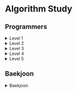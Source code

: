 # Algorithm Study

## Programmers

<details>
<summary>Level 1</summary>
<div markdown="1">
<ul>
<li><a href="https://github.com/choinara0/Algorithm/tree/master/Programmer/Level%201/3진법뒤집기">3진법 뒤집기</a></li>
<li><a href="https://github.com/choinara0/Algorithm/tree/master/Programmer/Level%201/K번째수">K번째 수</a></li>
<li><a href="https://github.com/choinara0/Algorithm/tree/master/Programmer/Level%201/%5B3차%5Dn진수게임">[3차] n진수게임</a></li>
<li><a href="https://github.com/choinara0/Algorithm/tree/master/Programmer/Level%201/가운데%20글자%20가져오기">가운데 글자 가져오기</a></li>
<li><a href="https://github.com/choinara0/Algorithm/tree/master/Programmer/Level%201/같은숫자는싫어">같은 숫자는 싫어</a></li>
<li><a href="https://github.com/choinara0/Algorithm/tree/master/Programmer/Level%201/다트게임">다트 게임</a></li>
<li><a href="https://github.com/choinara0/Algorithm/tree/master/Programmer/Level%201/두%20개%20뽑아서%20더하기">두 개 뽑아서 더하기</a></li>
<li><a href="https://github.com/choinara0/Algorithm/tree/master/Programmer/Level%201/두%20정수%20사이의%20합">두 정수 사이의 합</a></li>
<li><a href="https://github.com/choinara0/Algorithm/tree/master/Programmer/Level%201/로또의최고순위와최저순위">로또의 최고 순위와 최저 순위</a></li>
<li><a href="https://github.com/choinara0/Algorithm/tree/master/Programmer/Level%201/모의고사">모의고사</a></li>
<li><a href="https://github.com/choinara0/Algorithm/tree/master/Programmer/Level%201/문자열%20내%20P와%20Y의%20개수">문자열 내 p와 y의 개수</a></li>
<li><a href="https://github.com/choinara0/Algorithm/tree/master/Programmer/Level%201/문자열%20내림차순으로%20배치하기">문자열 내림차순으로 배치하기</a></li>
<li><a href="https://github.com/choinara0/Algorithm/tree/master/Programmer/Level%201/문자열%20다루기%20기본">문자열 다루기 기본</a></li>
<li><a href="https://github.com/choinara0/Algorithm/tree/master/Programmer/Level%201/문자열을%20정수로%20바꾸기">문자열 정수로 바꾸기</a></li>
<li><a href="https://github.com/choinara0/Algorithm/tree/master/Programmer/Level%201/비밀지도">비밀지도</a></li>
<li><a href="https://github.com/choinara0/Algorithm/tree/master/Programmer/Level%201/서울에서%20김서방%20찾기">서울에서 김서방 찾기</a></li>
<li><a href="https://github.com/choinara0/Algorithm/tree/master/Programmer/Level%201/소수만들기">소수 만들기</a></li>
<li><a href="https://github.com/choinara0/Algorithm/tree/master/Programmer/Level%201/소수찾기">소수 찾기 </a></li>
<li><a href="https://github.com/choinara0/Algorithm/tree/master/Programmer/Level%201/수박수박수박수박수박수%3F">수박수박수박수박수박수?</a></li>
<li><a href="https://github.com/choinara0/Algorithm/tree/master/Programmer/Level%201/시저암호">시저암호</a></li>
<li><a href="https://github.com/choinara0/Algorithm/tree/master/Programmer/Level%201/신규%20아이디%20추천">신규 아이디 추천</a></li>
<Li><a href="https://github.com/choinara0/Algorithm/tree/master/Programmer/Level%201/실패율">실패율 </a></Li>
<li><a href="https://github.com/choinara0/Algorithm/tree/master/Programmer/Level%201/약수의%20합">약수의 합 </a></li>
<li><a href="https://github.com/choinara0/Algorithm/tree/master/Programmer/Level%201/예산">예산 </a></li>
<li><a href="https://github.com/choinara0/Algorithm/tree/master/Programmer/Level%201/완주하지%20못한%20선수들">완주하지 못한 선수들 </a></li>
<li><a href="https://github.com/choinara0/Algorithm/tree/master/Programmer/Level%201/이상한%20문자%20만들기">이상한 문자 만들기 </a></li>
<li><a href="https://github.com/choinara0/Algorithm/tree/master/Programmer/Level%201/정수%20내림차순으로%20배치하기">정수 내림차순으로 배치하기</a></li>
<li><a href="https://github.com/choinara0/Algorithm/tree/master/Programmer/Level%201/정수%20제곱근%20판별">정수 제곱근 판별 </a></li>
<li><a href="https://github.com/choinara0/Algorithm/tree/master/Programmer/Level%201/제일%20작은%20수%20제거하기">제일 작은 수 제거하기 </a></li>
<li><a href="https://github.com/choinara0/Algorithm/tree/master/Programmer/Level%201/체육복">체육복 </a></li>
<li><a href="https://github.com/choinara0/Algorithm/tree/master/Programmer/Level%201/최대공약수와%20최소공배수">최대공약수와 최대 공배수 </a></li>
<li><a href="https://github.com/choinara0/Algorithm/tree/master/Programmer/Level%201/콜라츠의%20추측">콜라츠의 추측</a></li>
<li><a href="https://github.com/choinara0/Algorithm/tree/master/Programmer/Level%201/크레인%20인형뽑기%20게임">크레인 인형뽑기 게임 </a></li>
<li><a href="https://github.com/choinara0/Algorithm/tree/master/Programmer/Level%201/키패드%20누르기">키패드 누르기 </a></li>
<li><a href="https://github.com/choinara0/Algorithm/tree/master/Programmer/Level%201/폰켓몬">폰켓몬 </a></li>
<li><a href="https://github.com/choinara0/Algorithm/tree/master/Programmer/Level%201/하샤드%20수">하샤드 수 </a></li>
<li><a href="https://github.com/choinara0/Algorithm/tree/master/Programmer/Level%201/핸드폰%20번호%20가리기">핸드폰 번호 가리기 </a></li>
<li><a href="https://github.com/choinara0/Algorithm/tree/master/Programmer/Level%201/행렬의%20덧셈">행렬의 덧셈 </a></li>
<li><a href="https://github.com/choinara0/Algorithm/tree/master/Programmer/Level%201/숫자%20문자열과%20영단어"> 숫자 문자열과 영단어 </a></li>
<li><a href="https://github.com/choinara0/Algorithm/tree/master/Programmer/Level%201/부족한%20금액%20계산하기"> 부족한 금액 계산하기 </a></li>
<li><a href="https://github.com/choinara0/Algorithm/tree/master/Programmer/Level%201/상호%20평가"> 상호 평가 </a></li>
<li><a href="https://github.com/choinara0/Algorithm/tree/master/Programmer/Level%201/직업군%20추천하기"> 직업군 추천하기 </a></li>
<li><a href="https://github.com/choinara0/Algorithm/tree/master/Programmer/Level%201/복서%20정렬하기"> 복서 정렬하기 </a></li>
<li><a href="https://github.com/choinara0/Algorithm/tree/master/Programmer/Level%201/없는%20숫자%20더하기"> 없는 숫자 더하기 </a></li>
<li><a href="https://github.com/choinara0/Algorithm/tree/master/Programmer/Level%201/최소직사각형"> 최소직사각형 </a></li>
<li><a href="https://github.com/choinara0/Algorithm/tree/master/Programmer/Level%201/나머지가%201이%20되는%20수%20찾기"> 나머지가 1이 되는 수 찾기 </a></li>

</ul>
</div>
</details>
<details>
<summary>Level 2</summary>
<div markdown="1">
<ul>
<li><a href="https://github.com/choinara0/Algorithm/tree/master/Programmer/Level%202/124%20나라의%20숫자">124 나라의 숫자</a></li>
<li><a href="https://github.com/choinara0/Algorithm/tree/master/Programmer/Level%202/2개%20이하로%20다른%20비트">2개 이하로 다른 비트 </a></li>
<li><a href="https://github.com/choinara0/Algorithm/tree/master/Programmer/Level%202/H-Index">H-Index </a></li>
<li><a href="https://github.com/choinara0/Algorithm/tree/master/Programmer/Level%202/JadenCase%20문자열%20만들기">JadenCase 문자열 만들기 </a></li>
<li><a href="https://github.com/choinara0/Algorithm/tree/master/Programmer/Level%202/N개의%20최소공배수">N개의 최소공배수 </a></li>
<li><a href="https://github.com/choinara0/Algorithm/tree/master/Programmer/Level%202/가장%20큰%20수">가장 큰 수 </a></li>
<li><a href="https://github.com/choinara0/Algorithm/tree/master/Programmer/Level%202/가장%20큰%20정사각형%20찾기">가장 큰 정사각형 찾기 </a></li>
<li><a href="https://github.com/choinara0/Algorithm/tree/master/Programmer/Level%202/%EA%B8%B0%EB%8A%A5%EA%B0%9C%EB%B0%9C">기능 개발</a></li>
<li><a href="https://github.com/choinara0/Algorithm/tree/master/Programmer/Level%202/기능개발">다리를 지나는 트럭 </a></li>
<li><a href="https://github.com/choinara0/Algorithm/tree/master/Programmer/Level%202/다음%20큰%20숫자">다음 큰 숫자 </a></li>
<li><a href="https://github.com/choinara0/Algorithm/tree/master/Programmer/Level%202/더%20맵게">더 맵게 </a></li>
<li><a href="https://github.com/choinara0/Algorithm/tree/master/Programmer/Level%202/문자열%20압축">문자열 압축 </a></li>
<li><a href="https://github.com/choinara0/Algorithm/tree/master/Programmer/Level%202/방금그곡">방금그곡 </a></li>
<li><a href="https://github.com/choinara0/Algorithm/tree/master/Programmer/Level%202/배상%20비용%20최소화">배상 비용 최소화 </a></li>
<li><a href="https://github.com/choinara0/Algorithm/tree/master/Programmer/Level%202/삼각달팽이">삼각달팽이 </a></li>
<li><a href="https://github.com/choinara0/Algorithm/tree/master/Programmer/Level%202/소수%20찾기">소수 찾기 </a></li>
<li><a href="https://github.com/choinara0/Algorithm/tree/master/Programmer/Level%202/숫자의%20표현"> 숫자의 표현 </a></li>
<li><a href="https://github.com/choinara0/Algorithm/tree/master/Programmer/Level%202/스킬트리">스킬트리 </a></li>
<li><a href="https://github.com/choinara0/Algorithm/tree/master/Programmer/Level%202/약수의%20개수와%20덧셈">약수의 개수와 덧셈 </a></li>
<li><a href="https://github.com/choinara0/Algorithm/tree/master/Programmer/Level%202/영어%20끝말잇기">영어 끝말잇기 </a></li>
<li><a href="https://github.com/choinara0/Algorithm/tree/master/Programmer/Level%202/예상%20대진표">예상 대진표 </a></li>
<li><a href="https://github.com/choinara0/Algorithm/tree/master/Programmer/Level%202/오픈채팅방"> 오픈 채팅방 </a></li>
<li><a href="https://github.com/choinara0/Algorithm/tree/master/Programmer/Level%202/올바른%20괄호">올바른 괄호 </a></li>
<li><a href="https://github.com/choinara0/Algorithm/tree/master/Programmer/Level%202/이진%20변환%20반복하기">이진 변환 반복하기 </a></li>
<li><a href="https://github.com/choinara0/Algorithm/tree/master/Programmer/Level%202/전화번호%20목록"> 전화번호 목록 </a></li>
<li><a href="https://github.com/choinara0/Algorithm/tree/master/Programmer/Level%202/주식가격">주식가격</a></li>
<li><a href="https://github.com/choinara0/Algorithm/tree/master/Programmer/Level%202/짝지어제거하기">짝지어 제거하기 </a></li>
<li><a href="https://github.com/choinara0/Algorithm/tree/master/Programmer/Level%202/최솟값만들기">최솟값만들기 </a></li>
<li><a href="https://github.com/choinara0/Algorithm/tree/master/Programmer/Level%202/카펫">카펫 </a></li>
<li><a href="https://github.com/choinara0/Algorithm/tree/master/Programmer/Level%202/쿼드압축%20후%20개수%20세기-%20실패">쿼드압축 후 개수 세기 - 실패 </a></li>
<li><a href="https://github.com/choinara0/Algorithm/tree/master/Programmer/Level%202/타켓넘버"> 타켓넘버 </a></li>
<li><a href="https://github.com/choinara0/Algorithm/tree/master/Programmer/Level%202/튜플">튜플 </a></li>
<li><a href="https://github.com/choinara0/Algorithm/tree/master/Programmer/Level%202/프린터">프린터 </a></li>
<li><a href="https://github.com/choinara0/Algorithm/tree/master/Programmer/Level%202/회사%20숫자%20게임">회사 숫자 게임 </a></li>
<li><a href="https://github.com/choinara0/Algorithm/tree/master/Programmer/Level%202/%5B1차%5D%20캐시"> [1차] 캐시 </a></li>
<li><a href="https://github.com/choinara0/Algorithm/tree/master/Programmer/Level%202/큰%20수%20만들기"> 큰 수 만들기 </a></li>
<li><a href="https://github.com/choinara0/Algorithm/tree/master/Programmer/Level%202/점프와%20순간이동"> 점프와 순간이동 </a></li>
<li><a href="https://github.com/choinara0/Algorithm/tree/master/Programmer/Level%202/구멍보트"> 구멍 보트 </a></li>
<li><a href="https://github.com/choinara0/Algorithm/tree/master/Programmer/Level%202/땅따먹기"> 땅따먹기 </a></li>
<li><a href="https://github.com/choinara0/Algorithm/tree/master/Programmer/Level%202/위장"> 위장 </a></li>
<li><a href="https://github.com/choinara0/Algorithm/tree/master/Programmer/Level%202/가장%20큰%20정사각형%20찾기"> 가장 큰 정사각형 찾기 </a></li>
<li><a href="https://github.com/choinara0/Algorithm/tree/master/Programmer/Level%202/순위%20검색"> 순위 검색 </a></li>
<li><a href="https://github.com/choinara0/Algorithm/tree/master/Programmer/Level%202/파일명%20정렬"> 파일명 정렬 </a></li>
<li><a href="https://github.com/choinara0/Algorithm/tree/master/Programmer/Level%202/괄호%20회전하기"> 괄호 회전하기 </a></li>
<li><a href="https://github.com/choinara0/Algorithm/tree/master/Programmer/Level%202/괄호%20변환">괄호 변환 </a></li>
<li><a href="https://github.com/choinara0/Algorithm/tree/master/Programmer/Level%202/메뉴%20리뉴얼"> 메뉴 리뉴얼 </a></li>
<li><a href="https://github.com/choinara0/Algorithm/tree/master/Programmer/Level%202/N진수%20게임"> N진수 게임 </a></li>
<li><a href="https://github.com/choinara0/Algorithm/tree/master/Programmer/Level%202/뉴스%20클러스터링"> 뉴스 클러스터링 </a></li>
<li><a href="https://github.com/choinara0/Algorithm/tree/master/Programmer/Level%202/멀쩡한%20사각형"> 멀쩡한 사각형 </a></li>
<li><a href="https://github.com/choinara0/Algorithm/tree/master/Programmer/Level%202/행렬의%20곱셈"> 행렬의 곱셈 </a></li>
<li><a href="https://github.com/choinara0/Algorithm/tree/master/Programmer/Level%202/압축"> 압축 </a></li>
<li><a href="https://github.com/choinara0/Algorithm/tree/master/Programmer/Level%202/수식%20최대화"> 수식 최대화 </a></li>
<li><a href="https://github.com/choinara0/Algorithm/tree/master/Programmer/Level%202/모음%20사전"> 모음 사전 </a></li>
<li><a href="https://github.com/choinara0/Algorithm/tree/master/Programmer/Level%202/입실%20퇴실"> 입실 퇴실 </a></li>
<li><a href="https://github.com/choinara0/Algorithm/tree/master/Programmer/Level%202/게임%20맵%20최단거리"> 게임 맵 최단거리 </a></li>
<li><a href="https://github.com/choinara0/Algorithm/tree/master/Programmer/Level%202/n%5E2%20배열%20자르기"> n^2 배열 자르기 </a></li>
<li><a href="https://github.com/choinara0/Algorithm/tree/master/Programmer/Level%202/방문%20길이"> 방문 길이 </a></li>
<li><a href="https://github.com/choinara0/Algorithm/tree/master/Programmer/Level%202/배달"> 배달 </a></li>
<li><a href="https://github.com/choinara0/Algorithm/tree/master/Programmer/Level%202/조이스틱"> 조이스틱 </a></li>



</ul>
</div>
</details>
<details>
<summary>Level 3</summary>
<div markdown="1">
<ul>
<li><a href="https://github.com/choinara0/Algorithm/tree/master/Programmer/Level%203/%EB%84%A4%ED%8A%B8%EC%9B%8C%ED%81%AC"> 네트워크 </a></li>
<li><a href="https://github.com/choinara0/Algorithm/tree/master/Programmer/Level%203/%EB%8B%A8%EC%96%B4%20%EB%B3%80%ED%99%98"> 단어 변환 </a></li>
<li><a href="https://github.com/choinara0/Algorithm/tree/master/Programmer/Level%203/%EC%97%AC%ED%96%89%EA%B2%BD%EB%A1%9C"> 여행경로 </a></li>
<li><a href="https://github.com/choinara0/Algorithm/tree/master/Programmer/Level%203/%EA%B0%80%EC%9E%A5%20%EB%A8%BC%20%EB%85%B8%EB%93%9C"> 가장 먼 노드 </a></li>
</ul>
</div>
</details>
<details>
<summary>Level 4</summary>
<div markdown="1">
<ui>
<li><a href="https://github.com/choinara0/Algorithm/tree/master/Programmer/Level%204/%EA%B0%80%EC%82%AC%20%EA%B2%80%EC%83%89"> 가사 검색 </a></li>
</ui>

</div>
</details>
<details>
<summary>Level 5</summary>
<div markdown="1">

</div>
</details>


## Baekjoon

<details>
<summary>Baekjoon </summary>
<div markdown="1">
<ul>

<li><a href="https://github.com/choinara0/Algorithm/tree/master/Baekjoon/Graph%20Algorithm/DFS%EC%99%80%20BFS"> 1260번 - DFS와 BFS</a></li>
<li><a href="https://github.com/choinara0/Algorithm/tree/master/Baekjoon/Graph%20Algorithm/%ED%97%8C%EB%82%B4%EA%B8%B0%EB%8A%94%20%EC%B9%9C%EA%B5%AC%EA%B0%80%20%ED%95%84%EC%9A%94%ED%95%B4"> 21736번 - 헌내기는 친구가 필요해 </a></li>
<li><a href="https://github.com/choinara0/Algorithm/tree/master/Baekjoon/Graph%20Algorithm/%EB%B0%94%EC%9D%B4%EB%9F%AC%EC%8A%A4"> 2606번 - 바이러스 </a></li>
<li><a href="https://github.com/choinara0/Algorithm/tree/master/Baekjoon/Graph%20Algorithm/%EC%97%B0%EA%B2%B0%20%EC%9A%94%EC%86%8C%EC%9D%98%20%EA%B0%9C%EC%88%98"> 11724번 - 연결 요소의 개수 </a></li>
<li><a href="https://github.com/choinara0/Algorithm/tree/master/Baekjoon/Graph%20Algorithm/%EC%9C%A0%EA%B8%B0%EB%86%8D%20%EB%B0%B0%EC%B6%94"> 1012번 - 유기농 배추 </a></li>
<li><a href="https://github.com/choinara0/Algorithm/tree/master/Baekjoon/Graph%20Algorithm/%EC%84%AC%EC%9D%98%20%EA%B0%9C%EC%88%98"> 4963번 - 섬의 개수 </a></li>
<li><a href="https://github.com/choinara0/Algorithm/tree/master/Baekjoon/Graph%20Algorithm/%EC%95%88%EC%A0%84%20%EC%98%81%EC%97%AD"> 2468번 - 안전 영역 </a></li>
<li><a href="https://github.com/choinara0/Algorithm/tree/master/Baekjoon/Graph%20Algorithm/%EC%98%81%EC%83%81%20%EC%B2%98%EB%A6%AC"> 21938번 - 영상 처리 </a></li>
<li><a href="https://github.com/choinara0/Algorithm/tree/master/Baekjoon/Graph%20Algorithm/%EB%84%88%EA%B5%AC%EB%A6%AC%20%EA%B5%AC%EA%B5%AC"> 18126번 - 너구리 구구 </a></li>
<li><a href="https://github.com/choinara0/Algorithm/tree/master/Baekjoon/Greedy%20Algorithm"> 2839번 - 설탕 배달 </a></li>
<li><a href="https://github.com/choinara0/Algorithm/tree/master/Baekjoon/Dynamic%20Programming/1%EB%A1%9C%20%EB%A7%8C%EB%93%A4%EA%B8%B0"> 1463번 - 1로 만들기 </a></li>
<li><a href="https://github.com/choinara0/Algorithm/tree/master/Baekjoon/Dynamic%20Programming/1%2C%202%2C%203%20%EB%8D%94%ED%95%98%EA%B8%B0"> 9095번 - 1, 2, 3 더하기 </a></li>
<li><a href="https://github.com/choinara0/Algorithm/tree/master/Baekjoon/Dynamic%20Programming/%ED%94%BC%EB%B3%B4%EB%82%98%EC%B9%98%20%ED%95%A8%EC%88%98"> 1003번 - 피보나치 함수 </a></li>
<li><a href="https://github.com/choinara0/Algorithm/tree/master/Baekjoon/Graph%20Algorithm/%EC%88%A8%EB%B0%94%EA%BC%AD%EC%A7%88"> 1697번 - 숨바꼭질 </a></li>
<li><a href="https://github.com/choinara0/Algorithm/tree/master/Baekjoon/Graph%20Algorithm/%ED%86%A0%EB%A7%88%ED%86%A0"> 7576번 - 토마토 </a></li>
<li><a href="https://github.com/choinara0/Algorithm/tree/master/Baekjoon/Graph%20Algorithm/%EB%82%98%EC%9D%B4%ED%8A%B8%EC%9D%98%20%EC%9D%B4%EB%8F%99"> 7562번 - 나이트의 이동 </a></li>
<li><a href="https://github.com/choinara0/Algorithm/tree/master/Baekjoon/Graph%20Algorithm/%EB%AF%B8%EB%A1%9C%20%ED%83%90%EC%83%89"> 2178번 - 미로 탐색 </a></li>
<li><a href="https://github.com/choinara0/Algorithm/tree/master/Baekjoon/Graph%20Algorithm/%EB%8B%A8%EC%A7%80%EB%B2%88%ED%98%B8%EB%B6%99%EC%9D%B4%EA%B8%B0"> 2667번 - 단지번호붙이기g</a></li>
<li><a href="https://github.com/choinara0/Algorithm/tree/master/Baekjoon/Graph%20Algorithm/%EC%96%91"> 3184번 - 양 </a></li>
<li><a href="https://github.com/choinara0/Algorithm/tree/master/Baekjoon/Graph%20Algorithm/%EC%97%B0%EA%B5%AC%EC%86%8C"> 14502번 - 연구소 </a></li>
<li><a href="https://github.com/choinara0/Algorithm/tree/master/Baekjoon/Graph%20Algorithm/1753%EB%B2%88%20-%20%EC%B5%9C%EB%8B%A8%EA%B2%BD%EB%A1%9C"> 1753번 - 최단경로 </a></li>
<li><a href="https://github.com/choinara0/Algorithm/tree/master/Baekjoon/Graph%20Algorithm/7579%EB%B2%88%20-%20%ED%86%A0%EB%A7%88%ED%86%A0"> 7569번 - 토마토 </a></li>
<li><a href="https://github.com/choinara0/Algorithm/tree/master/Baekjoon/Graph%20Algorithm/13565%EB%B2%88%20-%20%EC%B9%A8%ED%88%AC"> 13565번 - 침투 </a></li>
<li><a href="https://github.com/choinara0/Algorithm/tree/master/Baekjoon/Graph%20Algorithm/10026%EB%B2%88%20-%20%EC%A0%81%EB%A1%9D%EC%83%89%EC%95%BD"> 10062번 - 적록색약 </a></li>
<li><a href="https://github.com/choinara0/Algorithm/tree/master/Baekjoon/Graph%20Algorithm/1987%EB%B2%88%20-%20%EC%95%8C%ED%8C%8C%EB%B2%B3"> 1987번 - 알파벳 </a></li>
<li><a href="https://github.com/choinara0/Algorithm/tree/master/Baekjoon/Graph%20Algorithm/2206%EB%B2%88%20-%20%EB%B2%BD%20%EB%B6%80%EC%88%98%EA%B3%A0%20%EC%9D%B4%EB%8F%99%ED%95%98%EA%B8%B0"> 2206번 - 벽 부수고 이동하기 </a></li>
<li><a href="https://github.com/choinara0/Algorithm/tree/master/Baekjoon/Graph%20Algorithm/1520%EB%B2%88%20-%20%EB%82%B4%EB%A6%AC%EB%A7%89%EA%B8%B8"> 1520번 - 내리막길 </a></li>
<li><a href="https://github.com/choinara0/Algorithm/tree/master/Baekjoon/BruteForce%20Algorithm/2503%EB%B2%88%20-%20%EC%88%AB%EC%9E%90%20%EC%95%BC%EA%B5%AC"> 2503번 - 숫자 야구 </a></li>
<li><a href="https://github.com/choinara0/Algorithm/tree/master/Baekjoon/BruteForce%20Algorithm/14501%EB%B2%88%20-%20%ED%87%B4%EC%82%AC"> 14501번 - 퇴사 </a></li>
<li><a href="https://github.com/choinara0/Algorithm/tree/master/Baekjoon/BruteForce%20Algorithm/2798%EB%B2%88%20-%20%EB%B8%94%EB%9E%99%EC%9E%AD"> 2798번 - 블랙잭 </a></li>
<li><a href="https://github.com/choinara0/Algorithm/tree/master/Baekjoon/BruteForce%20Algorithm/2309%EB%B2%88%20-%20%EC%9D%BC%EA%B3%B1%20%EB%82%9C%EC%9F%81%EC%9D%B4"> 2309번 - 일곱 난쟁이 </a></li>
<li><a href="https://github.com/choinara0/Algorithm/tree/master/Baekjoon/BruteForce%20Algorithm/7568%EB%B2%88%20-%20%EB%8D%A9%EC%B9%98"> 7568번 - 덩치 </a></li>
<li><a href="https://github.com/choinara0/Algorithm/tree/master/Baekjoon/BruteForce%20Algorithm/1436%EB%B2%88%20-%20%EC%98%81%ED%99%94%EA%B0%90%EB%8F%85%20%EC%88%8C"> 1436번 - 영화감독 숌 </a></li>
<li><a href="https://github.com/choinara0/Algorithm/tree/master/Baekjoon/BruteForce%20Algorithm/10974%EB%B2%88%20-%20%EB%AA%A8%EB%93%A0%20%EC%88%9C%EC%97%B4"> 10974번 - 모든 순열 </a></li>
<li><a href="https://github.com/choinara0/Algorithm/tree/master/Baekjoon/BruteForce%20Algorithm/10819%EB%B2%88%20-%20%EC%B0%A8%EC%9D%B4%EB%A5%BC%20%EC%B5%9C%EB%8C%80%EB%A1%9C"> 10819번 - 차이를 최대로 </a></li>
<li><a href="https://github.com/choinara0/Algorithm/tree/master/Baekjoon/BruteForce%20Algorithm/9663%EB%B2%88%20-%20N-Queen"> 9663번 - N-Queen </a></li>
<li><a href="https://github.com/choinara0/Algorithm/tree/master/Baekjoon/BruteForce%20Algorithm/10971%EB%B2%88%20-%20%EC%99%B8%ED%8C%90%EC%9B%90%20%EC%88%9C%ED%9A%8C%202"> 10981번 - 외판원 순회 2</a></li>
<li><a href="https://github.com/choinara0/Algorithm/tree/master/Baekjoon/Graph%20Algorithm/3055%EB%B2%88%20-%20%ED%83%88%EC%B6%9C"> 3055번 - 탈출 </a></li>
<li><a href="https://github.com/choinara0/Algorithm/tree/master/Baekjoon/Graph%20Algorithm/16234%EB%B2%88%20-%20%EC%9D%B8%EA%B5%AC%20%EC%9D%B4%EB%8F%99"> 16234번 - 인구 이동 </a></li>
<li><a href="https://github.com/choinara0/Algorithm/tree/master/Baekjoon/BackTracking/15649%EB%B2%88%20-%20N%EA%B3%BC%20M(1)"> 15649번 - N과 M(1) </a></li>
<li><a href="https://github.com/choinara0/Algorithm/tree/master/Baekjoon/BackTracking/15650%EB%B2%88%20-%20N%EA%B3%BC%20M(2)"> 15650번 - N과 M(2) </a></li>
<li><a href="https://github.com/choinara0/Algorithm/tree/master/Baekjoon/BackTracking/15651%EB%B2%88%20-%20N%EA%B3%BC%20M(3)"> 15651번 - N과 M(3) </a></li>
<li><a href="https://github.com/choinara0/Algorithm/tree/master/Baekjoon/BackTracking/15652%EB%B2%88%20-%20N%EA%B3%BC%20M(4)"> 15652번 - N과 M(4) </a></li>
<li><a href="https://github.com/choinara0/Algorithm/tree/master/Baekjoon/BackTracking/15653%EB%B2%88%20-%20N%EA%B3%BC%20M(5)"> 15654번 - N과 M(5) </a></li>
<li><a href="https://github.com/choinara0/Algorithm/tree/master/Baekjoon/BackTracking/15655%EB%B2%88%20-%20N%EA%B3%BC%20M(6)"> 15655번 - N과 M(6) </a></li>
<li><a href="https://github.com/choinara0/Algorithm/tree/master/Baekjoon/BackTracking/15656%EB%B2%88%20-%20N%EA%B3%BC%20M(7)"> 15656번 - N과 M(7) </a></li>
<li><a href="https://github.com/choinara0/Algorithm/tree/master/Baekjoon/BackTracking/15657%EB%B2%88%20-%20N%EA%B3%BC%20M(8)"> 15657번 - N과 M(8) </a></li>
<li><a href="https://github.com/choinara0/Algorithm/tree/master/Baekjoon/BackTracking/15663%EB%B2%88%20-%20N%EA%B3%BC%20M(9)"> 15663번 - N과 M(9) </a></li>
<li><a href="https://github.com/choinara0/Algorithm/tree/master/Baekjoon/BackTracking/15664%EB%B2%88%20-%20N%EA%B3%BC%20M(10)"> 15664번 - N과 M(10) </a></li>
<li><a href="https://github.com/choinara0/Algorithm/tree/master/Baekjoon/BackTracking/15664%EB%B2%88%20-%20N%EA%B3%BC%20M(10)"> 15665번 - N과 M(11) </a></li>
<li><a href="https://github.com/choinara0/Algorithm/tree/master/Baekjoon/BackTracking/15664%EB%B2%88%20-%20N%EA%B3%BC%20M(10)"> 15666번 - N과 M(12) </a></li>
<li><a href="https://github.com/choinara0/Algorithm/tree/master/Baekjoon/BackTracking/6603%EB%B2%88%20-%20%EB%A1%9C%EB%98%90"> 6603번 - 로또 </a></li>
<li><a href="https://github.com/choinara0/Algorithm/tree/master/Baekjoon/BackTracking/14889%EB%B2%88%20-%20%EC%8A%A4%ED%83%80%ED%8A%B8%EC%99%80%20%EB%A7%81%ED%81%AC"> 14889번 - 스타트와 링크 </a></li>
<li><a href="https://github.com/choinara0/Algorithm/tree/master/Baekjoon/BackTracking/2529%EB%B2%88%20-%20%EB%B6%80%EB%93%B1%ED%98%B8"> 2529번 - 부등호 </a></li>
<li><a href="https://github.com/choinara0/Algorithm/tree/master/Baekjoon/BackTracking/14888%EB%B2%88%20-%20%EC%97%B0%EC%82%B0%EC%9E%90%20%EB%81%BC%EC%9B%8C%EB%84%A3%EA%B8%B0"> 14888번 - 연산자 끼워넣기 </a></li>
<li><a href="https://github.com/choinara0/Algorithm/tree/master/Baekjoon/BackTracking/1062%EB%B2%88%20-%20%EA%B0%80%EB%A5%B4%EC%B9%A8"> 1062번 - 가르침 </a></li>
<li><a href="https://github.com/choinara0/Algorithm/tree/master/Baekjoon/BackTracking/2580%EB%B2%88%20-%20%EC%8A%A4%EB%8F%84%EC%BF%A0"> 2580번 - 스도쿠 </a></li>
<li><a href="https://github.com/choinara0/Algorithm/tree/master/Baekjoon/BackTracking/2023%EB%B2%88%20-%20%EC%8B%A0%EA%B8%B0%ED%95%9C%20%EC%86%8C%EC%88%98"> 2023번 - 신기한 소수 </a></li>
<li><a href="https://github.com/choinara0/Algorithm/tree/master/Baekjoon/BackTracking/1038%EB%B2%88%20-%20%EA%B0%90%EC%86%8C%ED%95%98%EB%8A%94%20%EC%88%98"> 1038번 - 감소하는 수 </a></li>
<li><a href="https://github.com/choinara0/Algorithm/tree/master/Baekjoon/Dynamic%20Programming/2579%EB%B2%88%20-%20%EA%B3%84%EB%8B%A8%20%EC%98%A4%EB%A5%B4%EA%B8%B0"> 2579번 - 계단 오르기 </a></li>
<li><a href="https://github.com/choinara0/Algorithm/tree/master/Baekjoon/Dynamic%20Programming/1149%EB%B2%88%20-%20RGB%EA%B1%B0%EB%A6%AC%20"> 1149번 - RGB거리 </a></li>
<li><a href="https://github.com/choinara0/Algorithm/tree/master/Baekjoon/Dynamic%20Programming/1932%EB%B2%88%20-%20%EC%A0%95%EC%88%98%20%EC%82%BC%EA%B0%81%ED%98%95"> 1932번 - 정수 삼각형 </a></li>
<li><a href="https://github.com/choinara0/Algorithm/tree/master/Baekjoon/Dynamic%20Programming/2156%EB%B2%88%20-%20%ED%8F%AC%EB%8F%84%EC%A3%BC%20%EC%8B%9C%EC%8B%9D"> 2156번 - 포도주 시식 </a></li>
<li><a href="https://github.com/choinara0/Algorithm/tree/master/Baekjoon/Dynamic%20Programming/11057%EB%B2%88%20-%20%EC%98%A4%EB%A5%B4%EB%A7%89%20%EC%88%98"> 11057번 - 오르막 수 </a></li>
<li><a href="https://github.com/choinara0/Algorithm/tree/master/Baekjoon/Dynamic%20Programming/10844%EB%B2%88%20-%20%EC%89%AC%EC%9A%B4%20%EA%B3%84%EB%8B%A8%20%EC%88%98"> 11084번 - 쉬운 계단 수 </a></li>
<li><a href="https://github.com/choinara0/Algorithm/tree/master/Baekjoon/Dynamic%20Programming/11053%EB%B2%88%20-%20%EA%B0%80%EC%9E%A5%20%EA%B8%B4%20%EC%A6%9D%EA%B0%80%ED%95%98%EB%8A%94%20%EB%B6%80%EB%B6%84%20%EC%88%98%EC%97%B4"> 11053번 - 가장 긴 증가하는 부분 수열 </a></li>
<li><a href="https://github.com/choinara0/Algorithm/tree/master/Baekjoon/Dynamic%20Programming/1912%EB%B2%88%20-%20%EC%97%B0%EC%86%8D%ED%95%A9"> 1912번 - 연속합 </a></li>
<li><a href="https://github.com/choinara0/Algorithm/tree/master/Baekjoon/Dynamic%20Programming/11055%EB%B2%88%20-%20%EA%B0%80%EC%9E%A5%20%ED%81%B0%20%EC%A6%9D%EA%B0%80%20%EB%B6%80%EB%B6%84%20%EC%88%98%EC%97%B4"> 11055번 - 가장 큰 증가 부분 수열 </a></li>
<li><a href="https://github.com/choinara0/Algorithm/tree/master/Baekjoon/Dynamic%20Programming/11722%EB%B2%88%20-%20%EA%B0%80%EC%9E%A5%20%EA%B8%B4%20%EA%B0%90%EC%86%8C%ED%95%98%EB%8A%94%20%EB%B6%80%EB%B6%84%20%EC%88%98%EC%97%B4"> 11722번 - 가장 긴 감소하는 부분 수열 </a></li>
<li><a href="https://github.com/choinara0/Algorithm/tree/master/Baekjoon/PriorityQueue/1927%EB%B2%88%20-%20%EC%B5%9C%EC%86%8C%20%ED%9E%99"> 1927번 - 최소 힙 </a></li>
<li><a href="https://github.com/choinara0/Algorithm/tree/master/Baekjoon/PriorityQueue/11279%EB%B2%88%20-%20%EC%B5%9C%EB%8C%80%ED%9E%99"> 11279번 - 최대 힙 </a></li>
<li><a href="https://github.com/choinara0/Algorithm/tree/master/Baekjoon/PriorityQueue/11286%EB%B2%88%20-%20%EC%A0%88%EB%8C%80%EA%B0%92%20%ED%9E%99"> 11286번 - 절대값 힙 </a></li>
<li><a href="https://github.com/choinara0/Algorithm/tree/master/Baekjoon/PriorityQueue/1715%EB%B2%88%20-%20%EC%B9%B4%EB%93%9C%20%EC%A0%95%EB%A0%AC%ED%95%98%EA%B8%B0"> 1715번 - 카드 정렬하기 </a></li>
<li><a href="https://github.com/choinara0/Algorithm/tree/master/Baekjoon/PriorityQueue/15903%EB%B2%88%20-%20%EC%B9%B4%EB%93%9C%20%ED%95%A9%EC%B2%B4%20%EB%86%80%EC%9D%B4"> 15903번 - 카드 합체 놀이 </a></li>
<li><a href="https://github.com/choinara0/Algorithm/tree/master/Baekjoon/PriorityQueue/7662%EB%B2%88%20-%20%EC%9D%B4%EC%A4%91%20%EC%9A%B0%EC%84%A0%EC%88%9C%EC%9C%84%20%ED%81%90"> 7662번 - 이중 우선순위 큐 </a></li>
<li><a href="https://github.com/choinara0/Algorithm/tree/master/Baekjoon/PriorityQueue/2075%EB%B2%88%20-%20N%EB%B2%88%EC%A7%B8%20%ED%81%B0%20%EC%88%98"> 2075번 - N번째 큰 수  </a></li>
<li><a href="https://github.com/choinara0/Algorithm/tree/master/Baekjoon/PriorityQueue/11000%EB%B2%88%20-%20%EA%B0%95%EC%9D%98%EC%8B%A4%20%EB%B0%B0%EC%A0%95"> 11000번 - 강의실 배정 </a></li>
<li><a href="https://github.com/choinara0/Algorithm/tree/master/Baekjoon/PriorityQueue/1374%EB%B2%88%20-%20%EA%B0%95%EC%9D%98%EC%8B%A4"> 1374번 - 강의실 </a></li>
<li><a href="https://github.com/choinara0/Algorithm/tree/master/Baekjoon/PriorityQueue/19598%EB%B2%88%20-%20%EC%B5%9C%EC%86%8C%20%ED%9A%8C%EC%9D%98%EC%8B%A4%20%EA%B0%9C%EC%88%98"> 19598번 - 최소 회의실 개수 </a></li>
<li><a href="https://github.com/choinara0/Algorithm/tree/master/Baekjoon/PriorityQueue/13975%EB%B2%88%20-%20%ED%8C%8C%EC%9D%BC%20%ED%95%A9%EC%B9%98%EA%B8%B0%203"> 13975번 - 파일 합치기 3 </a></li>
<li><a href="https://github.com/choinara0/Algorithm/tree/master/Baekjoon/PriorityQueue/1655%EB%B2%88%20-%20%EA%B0%80%EC%9A%B4%EB%8D%B0%EB%A5%BC%20%EB%A7%90%ED%95%B4%EC%9A%94"> 1655번 - 가운데를 말해요 </a></li>
<li><a href="https://github.com/choinara0/Algorithm/tree/master/Baekjoon/PriorityQueue/19640%EB%B2%88%20-%20%ED%99%94%EC%9E%A5%EC%8B%A4%20%EA%B7%9C%EC%B9%99"> 19640번 - 화장실 규칙 </a></li>
<li><a href="https://github.com/choinara0/Algorithm/tree/master/Baekjoon/PriorityQueue/14235%EB%B2%88%20-%20%ED%81%AC%EB%A6%AC%EC%8A%A4%EB%A7%88%EC%8A%A4%20%EC%84%A0%EB%AC%BC"> 14235번 - 크리스마스 선물 </a></li>
<li><a href="https://github.com/choinara0/Algorithm/tree/master/Baekjoon/PriorityQueue/2109%EB%B2%88%20-%20%EC%88%9C%ED%9A%8C%EA%B0%95%EC%97%B0"> 2109번 - 순회강연 </a></li>
<li><a href="https://github.com/choinara0/Algorithm/tree/master/Baekjoon/PriorityQueue/1718%EB%B2%88%20-%20%EC%BB%B5%EB%9D%BC%EB%A9%B4"> 1718번 - 컵라면 </a></li>
<li><a href="https://github.com/choinara0/Algorithm/tree/master/Baekjoon/PriorityQueue/1766%EB%B2%88%20-%20%EB%AC%B8%EC%A0%9C%EC%A7%91"> 1766번 - 문제집 </a></li>
<li><a href="https://github.com/choinara0/Algorithm/tree/master/Baekjoon/Binary%20Search/1920%EB%B2%88%20-%20%EC%88%98%20%EC%B0%BE%EA%B8%B0"> 1920번 - 수 찾기 </a></li>
<li><a href="https://github.com/choinara0/Algorithm/tree/master/Baekjoon/Binary%20Search/10815%EB%B2%88%20-%20%EC%88%AB%EC%9E%90%20%EC%B9%B4%EB%93%9C"> 10815번 - 숫자 카드 </a></li>
<li><a href="https://github.com/choinara0/Algorithm/tree/master/Baekjoon/Binary%20Search/10816%EB%B2%88%20-%20%EC%88%AB%EC%9E%90%20%EC%B9%B4%EB%93%9C%202"> 10816번 - 숫자 카드 2 </a></li>
<li><a href="https://github.com/choinara0/Algorithm/tree/master/Baekjoon/Binary%20Search/1654%EB%B2%88%20-%20%EB%9E%9C%EC%84%A0%20%EC%9E%90%EB%A5%B4%EA%B8%B0"> 1654번 - 랜선 자르기 </a></li>
<li><a href="https://github.com/choinara0/Algorithm/tree/master/Baekjoon/Binary%20Search/2805%EB%B2%88%20-%20%EB%82%98%EB%AC%B4%20%EC%9E%90%EB%A5%B4%EA%B8%B0"> 2805번 - 나무 자르기 </a></li>
<li><a href="https://github.com/choinara0/Algorithm/tree/master/Baekjoon/Binary%20Search/2512%EB%B2%88%20-%20%EC%98%88%EC%82%B0"> 2512번 - 예산 </a></li>
<li><a href="https://github.com/choinara0/Algorithm/tree/master/Baekjoon/Binary%20Search/1300%EB%B2%88%20-%20K%EB%B2%88%EC%A7%B8%20%EC%88%98"> 1300번 - K번째 수 </a></li>
<li><a href="https://github.com/choinara0/Algorithm/tree/master/Baekjoon/Binary%20Search/2470%EB%B2%88%20-%20%EB%91%90%20%EC%9A%A9%EC%95%A1"> 2470번 - 두 용액 </a></li>
<li><a href="https://github.com/choinara0/Algorithm/tree/master/Baekjoon/Binary%20Search/2467%EB%B2%88%20-%20%EC%9A%A9%EC%95%A1"> 2467번 - 용액 </a></li>
<li><a href="https://github.com/choinara0/Algorithm/tree/master/Baekjoon/Binary%20Search/2473%EB%B2%88%20-%20%EC%84%B8%20%EC%9A%A9%EC%95%A1"> 2473번 - 세 용액 </a></li>
<li><a href="https://github.com/choinara0/Algorithm/tree/master/Baekjoon/Two%20Pointer/2003%EB%B2%88%20-%20%EC%88%98%EB%93%A4%EC%9D%98%20%ED%95%A9%202"> 2003번 - 수들의 합 2 </a></li>
<li><a href="https://github.com/choinara0/Algorithm/tree/master/Baekjoon/Two%20Pointer/2559%EB%B2%88%20-%20%EC%88%98%EC%97%B4"> 2559번 - 수열 </a></li>
<li><a href="https://github.com/choinara0/Algorithm/tree/master/Baekjoon/Two%20Pointer/3273%EB%B2%88%20-%20%EB%91%90%20%EC%88%98%EC%9D%98%20%ED%95%A9"> 3273번 - 두 수의 합 </a></li>
<li><a href="https://github.com/choinara0/Algorithm/tree/master/Baekjoon/Two%20Pointer/1806%EB%B2%88%20-%20%EB%B6%80%EB%B6%84%ED%95%A9"> 1806번 - 부분합 </a></li>
<li><a href="https://github.com/choinara0/Algorithm/tree/master/Baekjoon/Two%20Pointer/1644%EB%B2%88%20-%20%EC%86%8C%EC%88%98%EC%9D%98%20%EC%97%B0%EC%86%8D%ED%95%A9"> 1644번 - 소수의 연속합 </a></li>
<li><a href="https://github.com/choinara0/Algorithm/tree/master/Baekjoon/Two%20Pointer/2531%EB%B2%88%20-%20%ED%9A%8C%EC%A0%84%20%EC%B4%88%EB%B0%A5"> 2513번 - 회전 초밥 </a></li>
<li><a href="https://github.com/choinara0/Algorithm/tree/master/Baekjoon/Two%20Pointer/15916%EB%B2%88%20-%20%ED%9A%8C%EC%A0%84%20%EC%B4%88%EB%B0%A5"> 15961번 - 회전 초밥 </a></li>
<li><a href="https://github.com/choinara0/Algorithm/tree/master/Baekjoon/Two%20Pointer/1940%EB%B2%88%20-%20%EC%A3%BC%EB%AA%BD"> 1940번 - 주몽 </a></li>
<li><a href="https://github.com/choinara0/Algorithm/tree/master/Baekjoon/Two%20Pointer/2018%EB%B2%88%20-%20%EC%88%98%EB%93%A4%EC%9D%98%20%ED%95%A9%205"> 2018번 - 수들의 합 5 </a></li>
<li><a href="https://github.com/choinara0/Algorithm/tree/master/Baekjoon/Graph%20Algorithm/2583%EB%B2%88%20-%20%EC%98%81%EC%97%AD%20%EA%B5%AC%ED%95%98%EA%B8%B0"> 2583번 - 영역 구하기 </a></li>
<li><a href="https://github.com/choinara0/Algorithm/tree/master/Baekjoon/Graph%20Algorithm/2589%EB%B2%88%20-%20%EB%B3%B4%EB%AC%BC%EC%84%AC"> 2589번 - 보물섬 </a></li>
<li><a href="https://github.com/choinara0/Algorithm/tree/master/Baekjoon/Graph%20Algorithm/12851%EB%B2%88%20-%20%EC%88%A8%EB%B0%94%EA%BC%AD%EC%A7%88%202"> 12815번 - 숨바꼮질 2 </a>/li>
<li><a href="https://github.com/choinara0/Algorithm/tree/master/Baekjoon/Graph%20Algorithm/1926%EB%B2%88%20-%20%EA%B7%B8%EB%A6%BC"> 1926번 - 그림 </a></li>
<li><a href="https://github.com/choinara0/Algorithm/tree/master/Baekjoon/Binary%20Search/1072%EB%B2%88%20-%20%EA%B2%8C%EC%9E%84"> 1072번 - 게임 </a></li>
<li><a href="https://github.com/choinara0/Algorithm/tree/master/Baekjoon/Binary%20Search/2776%EB%B2%88%20-%20%EC%95%94%EA%B8%B0%EC%99%95"> 2776번 - 암기왕 </a></li>
<li><a href="https://github.com/choinara0/Algorithm/tree/master/Baekjoon/Binary%20Search/2343%EB%B2%88%20-%20%EA%B8%B0%ED%83%80%20%EB%A0%88%EC%8A%A8"> 2343번 - 기타 레슨 </a></li>
<li><a href="https://github.com/choinara0/Algorithm/tree/master/Baekjoon/Graph%20Algorithm/2573%EB%B2%88%20-%20%EB%B9%99%EC%82%B0"> 2573번 - 빙산 </a></li>
<li><a href="https://github.com/choinara0/Algorithm/tree/master/Baekjoon/Graph%20Algorithm/2210%EB%B2%88%20-%20%EC%88%AB%EC%9E%90%ED%8C%90%20%EC%A0%90%ED%94%84"> 2210번 - 숫자판 점프 </a></li>
<li><a href="https://github.com/choinara0/Algorithm/tree/master/Baekjoon/Graph%20Algorithm/2644%EB%B2%88%20-%20%EC%B4%8C%EC%88%98%EA%B3%84%EC%82%B0"> 2644번 - 촌수계산 </a></li>
<li><a href="https://github.com/choinara0/Algorithm/tree/master/Baekjoon/Graph%20Algorithm/5639%EB%B2%88%20-%20%EC%9D%B4%EC%A7%84%20%EA%B2%80%EC%83%89%20%ED%8A%B8%EB%A6%AC"> 5639번 - 이진 검색 트리 </a></li>
<li><a href="https://github.com/choinara0/Algorithm/tree/master/Baekjoon/Graph%20Algorithm/1058%EB%B2%88%20-%20%EC%B9%9C%EA%B5%AC"> 1058번 - 친구 </a></li>
<li><a href="https://github.com/choinara0/Algorithm/tree/master/Baekjoon/Graph%20Algorithm/1325%EB%B2%88%20-%20%ED%9A%A8%EC%9C%A8%EC%A0%81%EC%9D%B8%20%ED%95%B4%ED%82%B9">  1325번 - 효율적인 해킹 </a></li>
<li><a href="https://github.com/choinara0/Algorithm/tree/master/Baekjoon/Graph%20Algorithm/16953%EB%B2%88%20-%20A%20-%3E%20B"> 16953번 - A->B </a></li>
<li><a href="https://github.com/choinara0/Algorithm/tree/master/Baekjoon/Graph%20Algorithm/5567%EB%B2%88%20-%20%EA%B2%B0%ED%98%BC%EC%8B%9D"> 5567번 - 결혼식 </a></li>
<li><a href="https://github.com/choinara0/Algorithm/tree/master/Baekjoon/Graph%20Algorithm/2251%EB%B2%88%20-%20%EB%AC%BC%ED%86%B5"> 2251번 - 물통 </a></li>
<li><a href="https://github.com/choinara0/Algorithm/tree/master/Baekjoon/Graph%20Algorithm/12852%EB%B2%88%20-%201%EB%A1%9C%20%EB%A7%8C%EB%93%A4%EA%B8%B0%202"> 12852번 - 1로 만들기 2 </a></li>
<li><a href="https://github.com/choinara0/Algorithm/tree/master/Baekjoon/Graph%20Algorithm/5014%EB%B2%88%20-%20%EC%8A%A4%ED%83%80%ED%8A%B8%20%EB%A7%81%ED%81%AC"> 5014번 - 스타트 링크 </a></li>
<li><a href="https://github.com/choinara0/Algorithm/tree/master/Baekjoon/Graph%20Algorithm/13549%EB%B2%88-%20%EC%88%A8%EB%B0%94%EA%BC%AD%EC%A7%88%203"> 13549번 - 숨바꼭질 3 </a></li>
<li><a href="https://github.com/choinara0/Algorithm/tree/master/Baekjoon/Graph%20Algorithm/11060%EB%B2%88%20-%20%EC%A0%90%ED%94%84%20%EC%A0%90%ED%94%84"> 11060번 - 점프 점프 </a></li>
<li><a href="https://github.com/choinara0/Algorithm/tree/master/Baekjoon/Graph%20Algorithm/1743%EB%B2%88%20-%20%EC%9D%8C%EC%8B%9D%EB%AC%BC%20%ED%94%BC%ED%95%98%EA%B8%B0"> 1743번 - 음식물 피하기 </a></li>
<li><a href="https://github.com/choinara0/Algorithm/tree/master/Baekjoon/Graph%20Algorithm/16928%EB%B2%88%20-%20%EB%B1%80%EA%B3%BC%20%EC%82%AC%EB%8B%A4%EB%A6%AC%20%EA%B2%8C%EC%9E%84"> 16928번 - 뱀과 사다리 게임 </a></li>
<li><a href="https://github.com/choinara0/Algorithm/tree/master/Baekjoon/Graph%20Algorithm/16948%EB%B2%88%20-%20%EB%8D%B0%EC%8A%A4%20%EB%82%98%EC%9D%B4%ED%8A%B8"> 16948번 - 데스 나이트 </a></li>
<li><a href="https://github.com/choinara0/Algorithm/tree/master/Baekjoon/Graph%20Algorithm/17141%EB%B2%88%20-%20%EC%97%B0%EA%B5%AC%EC%86%8C%202"> 17141번 - 연구소 2 </a></li>
<li><a href="https://github.com/choinara0/Algorithm/tree/master/Baekjoon/Graph%20Algorithm/14442%EB%B2%88%20-%20%EB%B2%BD%20%EB%B6%80%EC%88%98%EA%B3%A0%20%EC%9D%B4%EB%8F%99%ED%95%98%EA%B8%B0%202"> 14442번 - 벽 부수고 이동하기 2 </a></li>
<li><a href="https://github.com/choinara0/Algorithm/tree/master/Baekjoon/Greedy%20Algorithm/1541%EB%B2%88%20-%20%EC%9E%83%EC%96%B4%EB%B2%84%EB%A6%B0%20%EA%B4%84%ED%98%B8"> 1514번 - 잃어버린 괄호 </a></li>
<li><a href="https://github.com/choinara0/Algorithm/tree/master/Baekjoon/Binary%20Search/6236%EB%B2%88%20-%20%EC%9A%A9%EB%8F%88%20%EA%B4%80%EB%A6%AC"> 6236번 - 용돈 관리 </a></li>
<li><a href="https://github.com/choinara0/Algorithm/tree/master/Baekjoon/Graph%20Algorithm/13913%EB%B2%88%20-%20%EC%88%A8%EB%B0%94%EA%BC%AD%EC%A7%88%204"> 13913번 - 숨바꼭질 4 </a></li>
<li><a href="https://github.com/choinara0/Algorithm/tree/master/Baekjoon/Graph%20Algorithm/18352%EB%B2%88%20-%20%ED%8A%B9%EC%A0%95%20%EA%B1%B0%EB%A6%AC%EC%9D%98%20%EB%8F%84%EC%8B%9C%20%EC%B0%BE%EA%B8%B0"> 18352번 - 특정 도시의 거리 찾기 </a></li>
<li><a href="https://github.com/choinara0/Algorithm/tree/master/Baekjoon/PriorityQueue/1202%EB%B2%88%20-%20%EB%B3%B4%EC%84%9D%20%EB%8F%84%EB%91%91"> 1202번 - 보석 도둑 </a></li>
<li><a href="https://github.com/choinara0/Algorithm/tree/master/Baekjoon/PriorityQueue/12764%EB%B2%88%20-%20%EC%8B%B8%EC%A7%80%EB%B0%A9%EC%97%90%20%EA%B0%84%20%EC%A4%80%ED%95%98"> 12764번 - 싸지방에 간 준하 </a></li>
<li><a href="https://github.com/choinara0/Algorithm/tree/master/Baekjoon/PriorityQueue/2014%EB%B2%88%20-%20%EC%86%8C%EC%88%98%EC%9D%98%20%EA%B3%B1"> 2014번 - 소수의 곱 </a></li>
<li><a href="https://github.com/choinara0/Algorithm/tree/master/Baekjoon/PriorityQueue/12018%EB%B2%88%20-%20Yonsei%20TOTO"> 12018번 - Yonsei TOTO </a></li>
<li><a href="https://github.com/choinara0/Algorithm/tree/master/Baekjoon/PriorityQueue/16466%EB%B2%88%20-%20%EC%BD%98%EC%84%9C%ED%8A%B8"> 16466번 - 콘서트 </a></li>
<li><a href="https://github.com/choinara0/Algorithm/tree/master/Baekjoon/Graph%20Algorithm/1707%EB%B2%88%20-%20%EC%9D%B4%EB%B6%84%20%EA%B7%B8%EB%9E%98%ED%94%84"> 1707번 - 이분그래프 </a></li>
<li><a href="https://github.com/choinara0/Algorithm/tree/master/Baekjoon/Trie%20Algorithm/14426%EB%B2%88%20-%20%EC%A0%91%EB%91%90%EC%82%AC%20%EC%B0%BE%EA%B8%B0"> 14426번 - 접두사 찾기 </a></li>
<li><a href="https://github.com/choinara0/Algorithm/tree/master/Baekjoon/Trie%20Algorithm/14425%EB%B2%88%20-%20%EB%AC%B8%EC%9E%90%EC%97%B4%20%EC%A7%91%ED%95%A9"> 14425번 - 문자열 집합 </a></li>
<li><a href="https://github.com/choinara0/Algorithm/tree/master/Baekjoon/Trie%20Algorithm/5052%EB%B2%88%20-%20%EC%A0%84%ED%99%94%EB%B2%88%ED%98%B8%20%EB%AA%A9%EB%A1%9D"> 5052번 - 전화번호 목록 </a></li>
<li><a href="https://github.com/choinara0/Algorithm/tree/master/Baekjoon/Trie%20Algorithm/14725%EB%B2%88%20-%20%EA%B0%9C%EB%AF%B8%EA%B5%B4"> 14725번 - 개미굴 </a></li>
<li><a href="https://github.com/choinara0/Algorithm/tree/master/Baekjoon/BackTracking/15658%EB%B2%88%20-%20%EC%97%B0%EC%82%B0%EC%9E%90%20%EB%81%BC%EC%9B%8C%EB%84%A3%EA%B8%B0%202"> 15658번 - 연산자 끼워넣기 2 </a></li>
<li><a href="https://github.com/choinara0/Algorithm/tree/master/Baekjoon/BackTracking/16198%EB%B2%88%20-%20%EC%97%90%EB%84%88%EC%A7%80%20%EB%AA%A8%EC%9C%BC%EA%B8%B0"> 16198번 - 에너지 모으기 </a></li>
<li><a href="https://github.com/choinara0/Algorithm/tree/master/Baekjoon/BackTracking/1182%EB%B2%88%20-%20%EB%B6%80%EB%B6%84%EC%88%98%EC%97%B4%EC%9D%98%20%ED%95%A9"> 1182번 - 부분수열의 합 </a></li>
<li><a href="https://github.com/choinara0/Algorithm/tree/master/Baekjoon/Graph%20Algorithm/1389%EB%B2%88%20-%20%EC%BC%80%EB%B9%88%20%EB%B2%A0%EC%9D%B4%EC%BB%A8%EC%9D%98%206%EB%8B%A8%EA%B3%84%20%EB%B2%95%EC%B9%99"> 1389번 - 케빈 베이컨의 6단계 법칙 </a></li>
<li><a href="https://github.com/choinara0/Algorithm/tree/master/Baekjoon/Graph%20Algorithm/13023%EB%B2%88%20-%20ABCDE"> 13023번 - ABCDE </a></li>
<li><a href="https://github.com/choinara0/Algorithm/tree/master/Baekjoon/Graph%20Algorithm/9019%EB%B2%88%20-%20DSLR"> 9019번 - DSLR </a></li>
<li><a href="https://github.com/choinara0/Algorithm/tree/master/Baekjoon/Graph%20Algorithm/1976%EB%B2%88%20-%20%EC%97%AC%ED%96%89%20%EA%B0%80%EC%9E%90"> 1976번 - 여행 가자 </a></li>
<li><a href="https://github.com/choinara0/Algorithm/tree/master/Baekjoon/Graph%20Algorithm/5427%EB%B2%88%20-%20%EB%B6%88"> 5427번 - 불 </a></li>
<li><a href="https://github.com/choinara0/Algorithm/tree/master/Baekjoon/Graph%20Algorithm/2665%EB%B2%88%20-%20%EB%AF%B8%EB%A1%9C%20%EB%A7%8C%EB%93%A4%EA%B8%B0"> 2665번 - 미로 만들기 </a></li>
<li><a href="https://github.com/choinara0/Algorithm/tree/master/Baekjoon/Dynamic%20Programming/11726%EB%B2%88%20-%202xN%20%ED%83%80%EC%9D%BC%EB%A7%81"> 11726번 - 2xN 타일링 </a></li>
<li><a href="https://github.com/choinara0/Algorithm/tree/master/Baekjoon/Dynamic%20Programming/2193%EB%B2%88%20-%20%EC%9D%B4%EC%B9%9C%EC%88%98"> 2193번 - 이친수 </a></li>
<li><a href="https://github.com/choinara0/Algorithm/tree/master/Baekjoon/Dynamic%20Programming/11727%EB%B2%88%20-%202xN%20%ED%83%80%EC%9D%BC%EB%A7%81%202"> 11727번 - 2xN 타일링 2 </a></li>
<li><a href="https://github.com/choinara0/Algorithm/tree/master/Baekjoon/Dynamic%20Programming/9461%EB%B2%88%20-%20%ED%8C%8C%EB%8F%84%EB%B0%98%20%EC%88%98%EC%97%B4"> 9461번- 파도반 수열 </a></li>
<li><a href="https://github.com/choinara0/Algorithm/tree/master/Baekjoon/Dynamic%20Programming/1904%EB%B2%88%20-%2001%ED%83%80%EC%9D%BC"> 1904번 - 01타일 </a></li>
<li><a href="https://github.com/choinara0/Algorithm/tree/master/Baekjoon/Dynamic%20Programming/1010%EB%B2%88%20-%20%EB%8B%A4%EB%A6%AC%20%EB%86%93%EA%B8%B0"> 1010번 - 다리 놓기 </a></li>
<li><a href="https://github.com/choinara0/Algorithm/tree/master/Baekjoon/Dynamic%20Programming/1699%EB%B2%88%20-%20%EC%A0%9C%EA%B3%B1%EC%88%98%EC%9D%98%20%ED%95%A9"> 1699번 - 제곱수의 합 </a></li>
<li><a href="https://github.com/choinara0/Algorithm/tree/master/Baekjoon/BitMasking/11723%EB%B2%88%20-%20%EC%A7%91%ED%95%A9"> 11723번 - 집합 </a></li>
<li><a href="https://github.com/choinara0/Algorithm/tree/master/Baekjoon/BitMasking/12813%EB%B2%88%20-%20%EC%9D%B4%EC%A7%84%EC%88%98%20%EC%97%B0%EC%82%B0"> 12813번 - 이진수 연산 </a></li>
<li><a href="https://github.com/choinara0/Algorithm/tree/master/Baekjoon/BitMasking/1049%EB%B2%88%20-%20%EB%A7%89%EB%8C%80%EA%B8%B0"> 1049번 - 막대기 </a></li>
<li><a href="https://github.com/choinara0/Algorithm/tree/master/Baekjoon/BitMasking/2961%EB%B2%88%20-%20%EB%8F%84%EC%98%81%EC%9D%B4%EA%B0%80%20%EB%A7%8C%EB%93%A0%20%EB%A7%9B%EC%9E%88%EB%8A%94%20%EC%9D%8C%EC%8B%9D"> 2961번 - 도영이가 만든 맛있는 음식 </a></li>
<li><a href="https://github.com/choinara0/Algorithm/tree/master/Baekjoon/Dynamic%20Programming/11052%EB%B2%88%20-%20%EC%B9%B4%EB%93%9C%20%EA%B5%AC%EB%A7%A4%ED%95%98%EA%B8%B0"> 11052번 - 카드 구매하기 </a></li>
<li><a href="https://github.com/choinara0/Algorithm/tree/master/Baekjoon/Dynamic%20Programming/1890%EB%B2%88%20-%20%EC%A0%90%ED%94%84"> 1890번 - 점프 </a></li>
<li><a href="https://github.com/choinara0/Algorithm/tree/master/Baekjoon/Dynamic%20Programming/2293%EB%B2%88%20-%20%EB%8F%99%EC%A0%84%201"> 2293번 - 동전 1 </a></li>
<li><a href="https://github.com/choinara0/Algorithm/tree/master/Baekjoon/Dynamic%20Programming/2294%EB%B2%88%20-%20%EB%8F%99%EC%A0%84%202"> 2294번 - 동전 2 </a></li>
<li><a href="https://github.com/choinara0/Algorithm/tree/master/Baekjoon/Dynamic%20Programming/1309%EB%B2%88%20-%20%EB%8F%99%EB%AC%BC%EC%9B%90"> 1309번 - 동물원 </a></li>
<li><a href="https://github.com/choinara0/Algorithm/tree/master/Baekjoon/Dynamic%20Programming/9465%EB%B2%88%20-%20%EC%8A%A4%ED%8B%B0%EC%BB%A4"> 9465번 - 스티커 </a></li>
<li><a href="https://github.com/choinara0/Algorithm/tree/master/Baekjoon/Dynamic%20Programming/2133%EB%B2%88%20-%20%ED%83%80%EC%9D%BC%20%EC%B1%84%EC%9A%B0%EA%B8%B0"> 2133번 - 타일 채우기 </a></li>
<li><a href="https://github.com/choinara0/Algorithm/tree/master/Baekjoon/Dynamic%20Programming/16194번%20-%20카드%20구매하기%202"> 16194번 - 카드 구매하기 2 </a></li>
<li><a href="https://github.com/choinara0/Algorithm/tree/master/Baekjoon/Dynamic%20Programming/10870번%20-%20피보나치%20수%205"> 10870번 - 피보나치 수 5 </a></li>
<li><a href="https://github.com/choinara0/Algorithm/tree/master/Baekjoon/Dynamic%20Programming/2748번%20-%20피보나치%20수%202"> 2848번 - 피보나치 수 2 </a></li>
<li><a href="https://github.com/choinara0/Algorithm/tree/master/Baekjoon/Dynamic%20Programming/1965번%20-%20상자%20넣기"> 1965번 - 상자 넣기 </a></li>
<li><a href="https://github.com/choinara0/Algorithm/tree/master/Baekjoon/Dynamic%20Programming/9655번%20-%20돌%20게임"> 9665번 - 돌 게임 </a></li>
<li><a href="https://github.com/choinara0/Algorithm/tree/master/Baekjoon/Graph%20Algorithm/2636번%20-%20치즈"> 2636번 - 치즈 </a></li>
<li><a href="https://github.com/choinara0/Algorithm/tree/master/Baekjoon/Graph%20Algorithm/1600번%20-%20말이%20되고픈%20원숭이"> 1600번 - 말이 되고픈 원숭이 </a></li>
<li><a href="https://github.com/choinara0/Algorithm/tree/master/Baekjoon/Graph%20Algorithm/16956번%20-%20늑대와%20양"> 16956번 - 늑대와 양 </a></li>
<li><a href="https://github.com/choinara0/Algorithm/tree/master/Baekjoon/Graph%20Algorithm/3187번%20-%20양치기%20꿍"> 3187번 - 양치기 꿍 </a></li>
<li><a href="https://github.com/choinara0/Algorithm/tree/master/Baekjoon/Graph%20Algorithm/17086번%20-%20아기%20상어%202"> 17086번 - 아기 상어 2 </a></li>
<li><a href="https://github.com/choinara0/Algorithm/tree/master/Baekjoon/Graph%20Algorithm/14716번%20-%20현수막"> 14716번 - 현수막 </a></li>
<li><a href="https://github.com/choinara0/Algorithm/tree/master/Baekjoon/Graph%20Algorithm/18405번%20-%20경쟁적%20전염"> 18405번 - 경쟁적 전염 </a></li>
<li><a href="https://github.com/choinara0/Algorithm/tree/master/Baekjoon/Graph%20Algorithm/1937번%20-%20욕심쟁이%20판다"> 1937번 - 욕심쟁이 판단 </a></li>
<li><a href="https://github.com/choinara0/Algorithm/tree/master/Baekjoon/Graph%20Algorithm/11123번%20-%20양%20한마리...%20양%20두마리..."> 11123번 - 양 한마리... 양 두마리... </a></li>
<li><a href="https://github.com/choinara0/Algorithm/tree/master/Baekjoon/Graph%20Algorithm/4179번%20-%20불!"> 4179분 - 불! </a></li>
<li><a href="https://github.com/choinara0/Algorithm/tree/master/Baekjoon/Graph%20Algorithm/12761번%20-%20돌다리"> 12761번 - 돌다리 </a></li>
<li><a href="https://github.com/choinara0/Algorithm/tree/master/Baekjoon/Graph%20Algorithm/1303번%20-%20전쟁-전투"> 1303번 - 전투 </a></li>
<li><a href="https://github.com/choinara0/Algorithm/tree/master/Baekjoon/Graph%20Algorithm/13903번%20-%20출근"> 13903번 - 출근 </a></li>
<li><a href="https://github.com/choinara0/Algorithm/tree/master/Baekjoon/Graph%20Algorithm/2638번%20-%20치즈"> 2638번 - 치즈 </a></li>
<li><a href="https://github.com/choinara0/Algorithm/tree/master/Baekjoon/Greedy%20Algorithm/11399번%20-%20ATM"> 11399번 - ATM </a></li>
<li><a href="https://github.com/choinara0/Algorithm/tree/master/Baekjoon/Greedy%20Algorithm/11047번%20-%20동전%200"> 11047번 - 동전 0 </a></li>
<li><a href="https://github.com/choinara0/Algorithm/tree/master/Baekjoon/Greedy%20Algorithm/1931번%20-%20회의실%20배정"> 1931번 - 회의실 배정 </a></li>
<li><a href="https://github.com/choinara0/Algorithm/tree/master/Baekjoon/Greedy%20Algorithm/1026번%20-%20보물"> 1026번 - 보물 </a></li>
<li><a href="https://github.com/choinara0/Algorithm/tree/master/Baekjoon/Greedy%20Algorithm/10162번%20-%20전자레인지"> 10162번 - 전자레인지 </a></li>
<li><a href="https://github.com/choinara0/Algorithm/tree/master/Baekjoon/Greedy%20Algorithm/1789번%20-%20수들의%20합"> 1789번 - 수들의 합 </a></li>
<li><a href="https://github.com/choinara0/Algorithm/tree/master/Baekjoon/Greedy%20Algorithm/4796번%20-%20캠핑"> 4796번 - 캠핑 </a></li>
<li><a href="https://github.com/choinara0/Algorithm/tree/master/Baekjoon/Greedy%20Algorithm/1439번%20-%20뒤집기"> 1439번 - 뒤집기 </a></li>
<li><a href="https://github.com/choinara0/Algorithm/tree/master/Baekjoon/Greedy%20Algorithm/13305번%20-%20주유소"> 13305번 - 주유소 </a></li>
<li><a href="https://github.com/choinara0/Algorithm/tree/master/Baekjoon/Greedy%20Algorithm/1783번%20-%20병든%20나이트"> 1783번 - 병든 나이트 </a></li>
<li><a href="https://github.com/choinara0/Algorithm/tree/master/Baekjoon/Greedy%20Algorithm/2847번%20-%20게임을%20만든%20동준이"> 2847번 - 게임을 만든 동준이 </a></li>
<li><a href="https://github.com/choinara0/Algorithm/tree/master/Baekjoon/Greedy%20Algorithm/1213번%20-%20팰린드롬%20만들기"> 1213번 - 팰린드롬 만들기 </a></li>
<li><a href="https://github.com/choinara0/Algorithm/tree/master/Baekjoon/Dynamic%20Programming/15988번%20-%201%2C%202%2C%203%20더하기%203"> 15988번 - 1, 2, 3 더하기 3 </a></li>
<li><a href="https://github.com/choinara0/Algorithm/tree/master/Baekjoon/Dynamic%20Programming/2407번%20-%20조합"> 2407번 - 조합 </a></li>
<li><a href="https://github.com/choinara0/Algorithm/tree/master/Baekjoon/Dynamic%20Programming/2011번%20-%20암호코드"> 2011번 - 암호해독 </a></li>
<li><a href="https://github.com/choinara0/Algorithm/tree/master/Baekjoon/Dynamic%20Programming/2491번%20-%20수열"> 2491번 - 수열 </a></li>
<li><a href="https://github.com/choinara0/Algorithm/tree/master/Baekjoon/Dynamic%20Programming/15990번%20-%201%2C%202%2C%203%20더하기%205"> 15990번 - 1, 2, 3 더하기 3 </a></li>
<li><a href="https://github.com/choinara0/Algorithm/tree/master/Baekjoon/Dynamic%20Programming/9657번%20-%20돌%20게임%203"> 9657번 - 돌 게임 3 </a></li>
<li><a href="https://github.com/choinara0/Algorithm/tree/master/Baekjoon/Graph%20Algorithm/11403번%20-%20경로%20찾기"> 11403번 - 경로 찾기 </a></li>
<li><a href="https://github.com/choinara0/Algorithm/tree/master/Baekjoon/Graph%20Algorithm/1438번%20-%20바닥%20장식"> 1438번 - 바닥 장식 </a></li>
<li><a href="https://github.com/choinara0/Algorithm/tree/master/Baekjoon/Graph%20Algorithm/17204번%20-%20죽음의%20게임"> 17204번 - 죽음의 게임 </a></li>
<li><a href="https://github.com/choinara0/Algorithm/tree/master/Baekjoon/Graph%20Algorithm/15900번%20-%20나무%20탈출"> 15900번 - 나무 탈출 </a></li>
<li><a href="https://github.com/choinara0/Algorithm/tree/master/Baekjoon/Graph%20Algorithm/17836번%20-%20공주님을%20구해라!"> 17836번 - 공주님을 구해라! </a></li>
<li><a href="https://github.com/choinara0/Algorithm/tree/master/Baekjoon/Graph%20Algorithm/2660번%20-%20회장뽑기"> 2660번 - 회장봅기 </a></li>
<li><a href="https://github.com/choinara0/Algorithm/tree/master/Baekjoon/Graph%20Algorithm/14226번%20-%20이모티콘"> 14226번 - 이모티콘 </a></li>
<li><a href="https://github.com/choinara0/Algorithm/tree/master/Baekjoon/BruteForce%20Algorithm/1746번%20-%20날짜%20계산"> 1746번 - 날짜 계산 </a></li>
<li><a href="https://github.com/choinara0/Algorithm/tree/master/Baekjoon/BruteForce%20Algorithm/1120번%20-%20문자열"> 1120번 - 문자열 </a></li>
<li><a href="https://github.com/choinara0/Algorithm/tree/master/Baekjoon/BruteForce%20Algorithm/2231번%20-%20분해합"> 2231번 - 분해합 </a></li>
<li><a href="https://github.com/choinara0/Algorithm/tree/master/Baekjoon/BruteForce%20Algorithm/2501번%20-%20약수%20구하기"> 2501번 - 약수 구하기 </a></li>
<li><a href="https://github.com/choinara0/Algorithm/tree/master/Baekjoon/BruteForce%20Algorithm/1057번%20-%20토너먼트"> 1057번 - 토너먼트 </a></li>
<li><a href="https://github.com/choinara0/Algorithm/tree/master/Baekjoon/BruteForce%20Algorithm/1075번%20-%20나누기"> 1075번 - 나누기 </a></li>
<li><a href="https://github.com/choinara0/Algorithm/tree/master/Baekjoon/BruteForce%20Algorithm/3040번%20-%20백설%20공주와%20일곱%20난쟁이"> 3040번 - 백설 공주와 일곱 난쟁이 </a></li>
<li><a href="https://github.com/choinara0/Algorithm/tree/master/Baekjoon/BruteForce%20Algorithm/10488번%20-%20유레카%20이론"> 10488번 - 유레카 이론 </a></li>
</ul>
</div>
</details>





